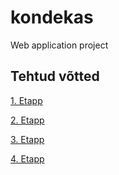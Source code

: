 # kondekas
Web application project

## Tehtud võtted

[1. Etapp](https://github.com/sander96/kondekas/wiki/Esimese-etapi-funktsionaalsus)

[2. Etapp](https://github.com/sander96/kondekas/wiki/Teise-etapi-funktsionaalsus)

[3. Etapp](https://github.com/sander96/kondekas/wiki/Kolmanda-etapi-funktsionaalsus)

[4. Etapp](https://github.com/sander96/kondekas/wiki/Neljanda-etapi-funktsionaalsus)

